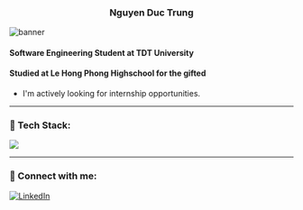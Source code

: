 <h3 align="center">Nguyen Duc Trung</h3>
<img src="https://github.com/ductrung17/ductrung17/blob/main/images/banner.png" alt="banner" />
<h4>Software Engineering Student at TDT University</h4>
<h4>Studied at Le Hong Phong Highschool for the gifted</h4>

- I'm actively looking for internship opportunities.

---
### 🧰 Tech Stack:
<p align="left">
  <img src="https://skillicons.dev/icons?i=js,nodejs,react,flutter,mongodb,androidstudio,php,laravel,mysql,firebase,github,vscode&theme=dark" />
</p>

---
### 🔗 Connect with me:
[![LinkedIn](https://img.shields.io/badge/LinkedIn-blue?logo=linkedin&style=for-the-badge)](https://www.linkedin.com/in/ductrung17)
